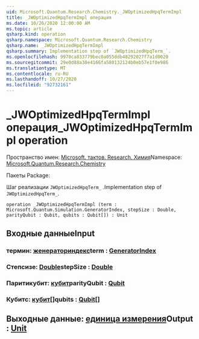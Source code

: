 ```yaml
---
uid: Microsoft.Quantum.Research.Chemistry._JWOptimizedHpqTermImpl
title: _JWOptimizedHpqTermImpl операция
ms.date: 10/26/2020 12:00:00 AM
ms.topic: article
qsharp.kind: operation
qsharp.namespace: Microsoft.Quantum.Research.Chemistry
qsharp.name: _JWOptimizedHpqTermImpl
qsharp.summary: Implementation step of `JWOptimizedHpqTerm_`.
ms.openlocfilehash: 9970ca833779bec0a055ddb48292027f7a1d0020
ms.sourcegitcommit: 29e0d88a30e4166fa580132124b0eb57e1f0e986
ms.translationtype: MT
ms.contentlocale: ru-RU
ms.lasthandoff: 10/27/2020
ms.locfileid: "92732161"
---
```

# <a name="_jwoptimizedhpqtermimpl-operation"></a><span data-ttu-id="41d05-102">_JWOptimizedHpqTermImpl операция</span><span class="sxs-lookup"><span data-stu-id="41d05-102">_JWOptimizedHpqTermImpl operation</span></span>

<span data-ttu-id="41d05-103">Пространство имен: [Microsoft. тактов. Research. Химия](xref:Microsoft.Quantum.Research.Chemistry)</span><span class="sxs-lookup"><span data-stu-id="41d05-103">Namespace: [Microsoft.Quantum.Research.Chemistry](xref:Microsoft.Quantum.Research.Chemistry)</span></span>

<span data-ttu-id="41d05-104">Пакеты [](https://nuget.org/packages/)</span><span class="sxs-lookup"><span data-stu-id="41d05-104">Package: [](https://nuget.org/packages/)</span></span>


<span data-ttu-id="41d05-105">Шаг реализации `JWOptimizedHpqTerm_` .</span><span class="sxs-lookup"><span data-stu-id="41d05-105">Implementation step of `JWOptimizedHpqTerm_`.</span></span>

```qsharp
operation _JWOptimizedHpqTermImpl (term : Microsoft.Quantum.Simulation.GeneratorIndex, stepSize : Double, parityQubit : Qubit, qubits : Qubit[]) : Unit
```


## <a name="input"></a><span data-ttu-id="41d05-106">Входные данные</span><span class="sxs-lookup"><span data-stu-id="41d05-106">Input</span></span>

### <a name="term--generatorindex"></a><span data-ttu-id="41d05-107">термин: [женераториндекс](xref:Microsoft.Quantum.Simulation.GeneratorIndex)</span><span class="sxs-lookup"><span data-stu-id="41d05-107">term : [GeneratorIndex](xref:Microsoft.Quantum.Simulation.GeneratorIndex)</span></span>




### <a name="stepsize--double"></a><span data-ttu-id="41d05-108">Степсизе: [Double](xref:microsoft.quantum.lang-ref.double)</span><span class="sxs-lookup"><span data-stu-id="41d05-108">stepSize : [Double](xref:microsoft.quantum.lang-ref.double)</span></span>




### <a name="parityqubit--qubit"></a><span data-ttu-id="41d05-109">Паритикубит: [кубит](xref:microsoft.quantum.lang-ref.qubit)</span><span class="sxs-lookup"><span data-stu-id="41d05-109">parityQubit : [Qubit](xref:microsoft.quantum.lang-ref.qubit)</span></span>




### <a name="qubits--qubit"></a><span data-ttu-id="41d05-110">Кубитс: [кубит](xref:microsoft.quantum.lang-ref.qubit)[]</span><span class="sxs-lookup"><span data-stu-id="41d05-110">qubits : [Qubit](xref:microsoft.quantum.lang-ref.qubit)[]</span></span>





## <a name="output--unit"></a><span data-ttu-id="41d05-111">Выходные данные: [единица измерения](xref:microsoft.quantum.lang-ref.unit)</span><span class="sxs-lookup"><span data-stu-id="41d05-111">Output : [Unit](xref:microsoft.quantum.lang-ref.unit)</span></span>

